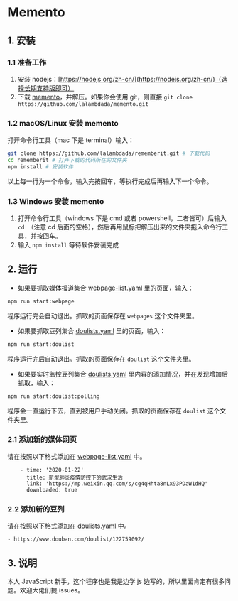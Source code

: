 # Memento

## 1. 安装

### 1.1 准备工作

1. 安装 nodejs：[https://nodejs.org/zh-cn/](https://nodejs.org/zh-cn/)（选择长期支持版即可）
2. 下载 [memento](https://github.com/lalambdada/memento/archive/master.zip)，并解压。如果你会使用 git，则直接 `git clone https://github.com/lalambdada/memento.git`

### 1.2 macOS/Linux 安装 memento

打开命令行工具（mac 下是 terminal）输入：

```bash
git clone https://github.com/lalambdada/rememberit.git # 下载代码
cd rememberit # 打开下载的代码所在的文件夹
npm install # 安装软件
```

以上每一行为一个命令，输入完按回车，等执行完成后再输入下一个命令。

### 1.3 Windows 安装 memento

1. 打开命令行工具（windows 下是 cmd 或者 powershell，二者皆可）后输入 `cd `（注意 cd 后面的空格），然后再用鼠标把解压出来的文件夹拖入命令行工具，并按回车。
2. 输入 `npm install` 等待软件安装完成

## 2. 运行

- 如果要抓取媒体报道集合 [webpage-list.yaml](./webpage-list.yaml) 里的页面，输入：

```bash
npm run start:webpage
```

程序运行完会自动退出。抓取的页面保存在 `webpages` 这个文件夹里。

- 如果要抓取豆列集合 [doulists.yaml](./doulists.yaml) 里的页面，输入：

```bash
npm run start:doulist
```

程序运行完后自动退出。抓取的页面保存在 `doulist` 这个文件夹里。

- 如果要实时监控豆列集合 [doulists.yaml](./doulists.yaml) 里内容的添加情况，并在发现增加后抓取，输入：

```bash
npm run start:doulist:polling
```

程序会一直运行下去，直到被用户手动关闭。抓取的页面保存在 `doulist` 这个文件夹里。

### 2.1 添加新的媒体网页

请在按照以下格式添加在 [webpage-list.yaml](./webpage-list.yaml) 中。

```
    - time: '2020-01-22'
      title: 新型肺炎疫情防控下的武汉生活
      link: 'https://mp.weixin.qq.com/s/cg4qHhta8nLx93PDaW1dHQ'
      downloaded: true
```

### 2.2 添加新的豆列

请在按照以下格式添加在 [doulists.yaml](./doulists.yaml) 中。

```
- https://www.douban.com/doulist/122759092/
```

## 3. 说明

本人 JavaScript 新手，这个程序也是我是边学 js 边写的，所以里面肯定有很多问题。欢迎大佬们提 issues。
